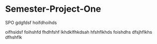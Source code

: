 # Semester-Project-One
SPO
gdgfdsf 
hoifdhoihds

oifhsidsf
foihshfd
fhdhfshf
lkhdklfhkdsah
hfshflkhds
foishdhs
dfsjhflkhs
dfhshflk
